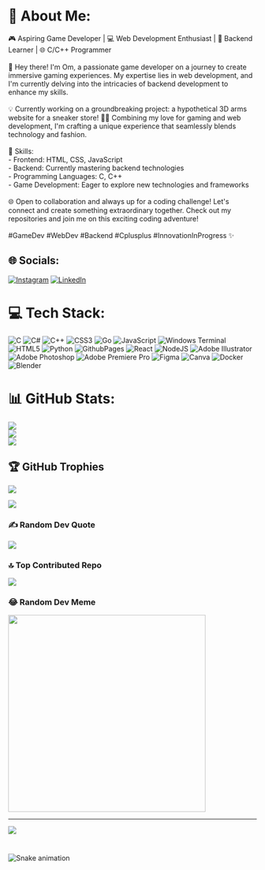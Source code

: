 # 💫 About Me:
🎮 Aspiring Game Developer | 💻 Web Development Enthusiast | 🚀 Backend Learner | 🌐 C/C++ Programmer<br><br>👋 Hey there! I'm Om, a passionate game developer on a journey to create immersive gaming experiences. My expertise lies in web development, and I'm currently delving into the intricacies of backend development to enhance my skills.<br><br>💡 Currently working on a groundbreaking project: a hypothetical 3D arms website for a sneaker store! 🏀👟 Combining my love for gaming and web development, I'm crafting a unique experience that seamlessly blends technology and fashion.<br><br>🚀 Skills:<br>- Frontend: HTML, CSS, JavaScript<br>- Backend: Currently mastering backend technologies<br>- Programming Languages: C, C++<br>- Game Development: Eager to explore new technologies and frameworks<br><br>🌐 Open to collaboration and always up for a coding challenge! Let's connect and create something extraordinary together. Check out my repositories and join me on this exciting coding adventure!<br><br>#GameDev #WebDev #Backend #Cplusplus #InnovationInProgress ✨


## 🌐 Socials:
[![Instagram](https://img.shields.io/badge/Instagram-%23E4405F.svg?logo=Instagram&logoColor=white)](https://instagram.com/_omrajpal_) [![LinkedIn](https://img.shields.io/badge/LinkedIn-%230077B5.svg?logo=linkedin&logoColor=white)](https://linkedin.com/in/rajpalom) 

# 💻 Tech Stack:
![C](https://img.shields.io/badge/c-%2300599C.svg?style=flat&logo=c&logoColor=white) ![C#](https://img.shields.io/badge/c%23-%23239120.svg?style=flat&logo=csharp&logoColor=white) ![C++](https://img.shields.io/badge/c++-%2300599C.svg?style=flat&logo=c%2B%2B&logoColor=white) ![CSS3](https://img.shields.io/badge/css3-%231572B6.svg?style=flat&logo=css3&logoColor=white) ![Go](https://img.shields.io/badge/go-%2300ADD8.svg?style=flat&logo=go&logoColor=white) ![JavaScript](https://img.shields.io/badge/javascript-%23323330.svg?style=flat&logo=javascript&logoColor=%23F7DF1E) ![Windows Terminal](https://img.shields.io/badge/Windows%20Terminal-%234D4D4D.svg?style=flat&logo=windows-terminal&logoColor=white) ![HTML5](https://img.shields.io/badge/html5-%23E34F26.svg?style=flat&logo=html5&logoColor=white) ![Python](https://img.shields.io/badge/python-3670A0?style=flat&logo=python&logoColor=ffdd54) ![GithubPages](https://img.shields.io/badge/github%20pages-121013?style=flat&logo=github&logoColor=white) ![React](https://img.shields.io/badge/react-%2320232a.svg?style=flat&logo=react&logoColor=%2361DAFB) ![NodeJS](https://img.shields.io/badge/node.js-6DA55F?style=flat&logo=node.js&logoColor=white) ![Adobe Illustrator](https://img.shields.io/badge/adobe%20illustrator-%23FF9A00.svg?style=flat&logo=adobe%20illustrator&logoColor=white) ![Adobe Photoshop](https://img.shields.io/badge/adobe%20photoshop-%2331A8FF.svg?style=flat&logo=adobe%20photoshop&logoColor=white) ![Adobe Premiere Pro](https://img.shields.io/badge/Adobe%20Premiere%20Pro-9999FF.svg?style=flat&logo=Adobe%20Premiere%20Pro&logoColor=white) ![Figma](https://img.shields.io/badge/figma-%23F24E1E.svg?style=flat&logo=figma&logoColor=white) ![Canva](https://img.shields.io/badge/Canva-%2300C4CC.svg?style=flat&logo=Canva&logoColor=white) ![Docker](https://img.shields.io/badge/docker-%230db7ed.svg?style=flat&logo=docker&logoColor=white) ![Blender](https://img.shields.io/badge/blender-%23F5792A.svg?style=flat&logo=blender&logoColor=white)
# 📊 GitHub Stats:
![](https://github-readme-stats.vercel.app/api?username=om13rajpal&theme=dark&hide_border=true&include_all_commits=true&count_private=true)<br/>
![](https://github-readme-streak-stats.herokuapp.com/?user=om13rajpal&theme=dark&hide_border=true)<br/>
![](https://github-readme-stats.vercel.app/api/top-langs/?username=om13rajpal&theme=dark&hide_border=true&include_all_commits=true&count_private=true&layout=compact)

## 🏆 GitHub Trophies
![](https://github-profile-trophy.vercel.app/?username=om13rajpal&theme=discord&no-frame=true&no-bg=false&margin-w=4)

<div align="left"><img src="https://spotify-github-profile.vercel.app/api/view?uid=lyzm84nltb42nl85z4g9klr8j&cover_image=true&theme=default&show_offline=false&background_color=121212&interchange=true&bar_color_cover=true" /></div>  

### ✍️ Random Dev Quote
![](https://quotes-github-readme.vercel.app/api?type=horizontal&theme=light)

### 🔝 Top Contributed Repo
![](https://github-contributor-stats.vercel.app/api?username=om13rajpal&limit=5&theme=dark&combine_all_yearly_contributions=true)

### 😂 Random Dev Meme
<img src='https://randommeme-five.vercel.app/' style="height: 400px;"/>

---
[![](https://visitcount.itsvg.in/api?id=om13rajpal&icon=2&color=12)](https://visitcount.itsvg.in)

<!-- Proudly created with GPRM ( https://gprm.itsvg.in ) -->

### 
<br clear="both"> <img src="https://raw.githubusercontent.com/maurodesouza/maurodesouza/output/snake.svg" alt="Snake animation" />

